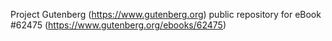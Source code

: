 Project Gutenberg (https://www.gutenberg.org) public repository for
eBook #62475 (https://www.gutenberg.org/ebooks/62475)
